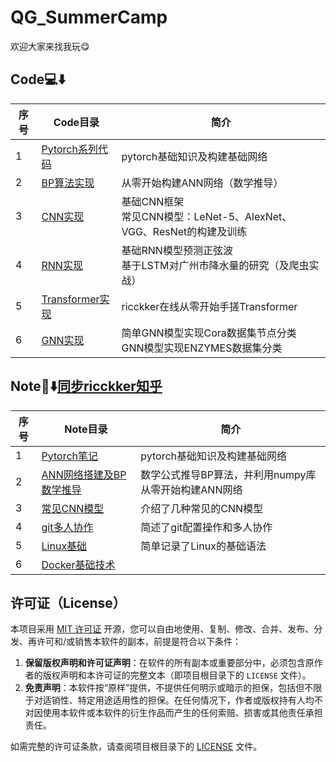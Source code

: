 # QG_SummerCamp
欢迎大家来找我玩😋

## Code💻⬇️

| 序号 | Code目录                                     | 简介                                                         |
| ---- | -------------------------------------------- | ------------------------------------------------------------ |
| 1    | [Pytorch系列代码](./Code/01_Pytorch)         | pytorch基础知识及构建基础网络                                |
| 2    | [BP算法实现](./Code/02_BP算法实现)           | 从零开始构建ANN网络（数学推导）                              |
| 3    | [CNN实现](./Code/03_CNN实现)                 | 基础CNN框架<br />常见CNN模型：LeNet-5、AlexNet、VGG、ResNet的构建及训练 |
| 4    | [RNN实现](./Code/04_RNN实现)                 | 基础RNN模型预测正弦波<br />基于LSTM对广州市降水量的研究（及爬虫实战） |
| 5    | [Transformer实现](./Code/05_Transformer实现) | ricckker在线从零开始手搓Transformer                          |
| 6    | [GNN实现](./Code/06_GNN实现)                 | 简单GNN模型实现Cora数据集节点分类<br />GNN模型实现ENZYMES数据集分类 |

## Note📒⬇️[同步ricckker知乎](https://www.zhihu.com/column/c_1885651761630527854)

| 序号 | Note目录                                                     | 简介                                                 |
| ---- | ------------------------------------------------------------ | ---------------------------------------------------- |
| 1    | [Pytorch笔记](./Note/Daily/0707_0708/Pytorch基础.md)         | pytorch基础知识及构建基础网络                        |
| 2    | [ANN网络搭建及BP数学推导](./Note/Daily/0707_0708/BP算法实现.md) | 数学公式推导BP算法，并利用numpy库从零开始构建ANN网络 |
| 3    | [常见CNN模型](./Note/Daily/0707_0708/各类CNN.md)             | 介绍了几种常见的CNN模型                              |
| 4    | [git多人协作](./Note/Daily/0709_0710/git多人协作.md)         | 简述了git配置操作和多人协作                          |
| 5    | [Linux基础](./Note/Daily/0711_0712/linux基础.md)             | 简单记录了Linux的基础语法                            |
| 6    | [Docker基础技术](./Note/Daily/0711_0712/Docker基础技术.md)   |                                                      |

## 许可证（License）

本项目采用 [MIT 许可证](LICENSE) 开源，您可以自由地使用、复制、修改、合并、发布、分发、再许可和/或销售本软件的副本，前提是符合以下条件：

1. **保留版权声明和许可证声明**：在软件的所有副本或重要部分中，必须包含原作者的版权声明和本许可证的完整文本（即项目根目录下的 `LICENSE` 文件）。
2. **免责声明**：本软件按“原样”提供，不提供任何明示或暗示的担保，包括但不限于对适销性、特定用途适用性的担保。在任何情况下，作者或版权持有人均不对因使用本软件或本软件的衍生作品而产生的任何索赔、损害或其他责任承担责任。

如需完整的许可证条款，请查阅项目根目录下的 [LICENSE](LICENSE) 文件。